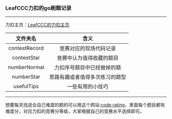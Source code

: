### LeafCCC力扣的go刷题记录
----

力扣主页：[LeafCCC的力扣主页](https://leetcode.cn/u/leafccc/)

| 文件夹名 | 含义 | 
| :-----:| :----: | 
| contestRecord | 竞赛对应的现场代码记录 | 
| contestStar | 竞赛中认为值得收藏的题目 |
| numberNormal | 力扣序号题目中已经做掉的题 | 
| numberStar | 思路有趣或者值得多次练习的题型 | 
| usefulTips | 一些有用的小技巧 | 

-------


想要每天找适合自己难度的题的可以用这个网站:[code rating](https://zerotrac.github.io/leetcode_problem_rating/#/)，里面每个题目都有难度分，对应力扣的竞赛分等级，大家根据自己的竞赛水平选择即可。